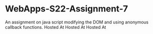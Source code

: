 # WebApps-S22-Assignment-7
An assignment on java script modifying the DOM and using anonymous callback functions.
Hosted At 
Hosted At
Hosted At 